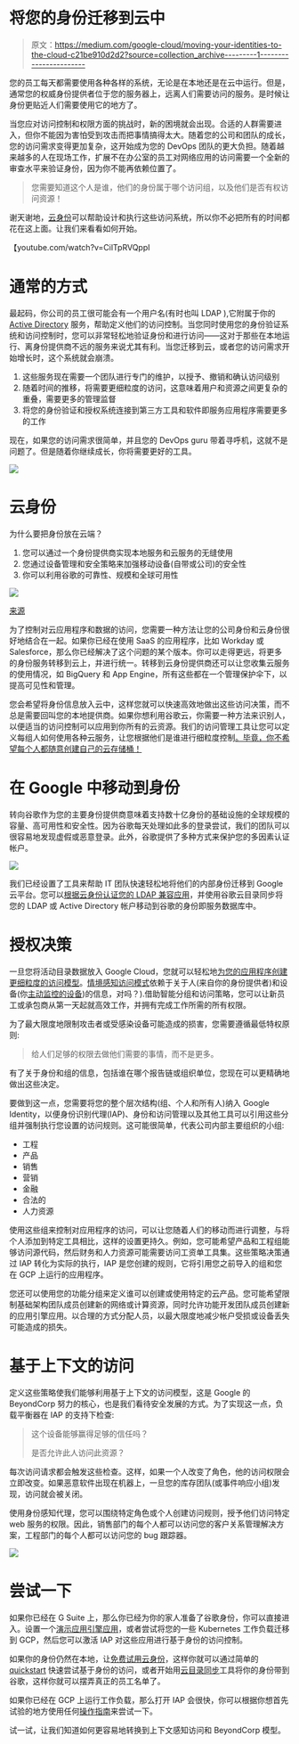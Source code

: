 # 将您的身份迁移到云中

> 原文：<https://medium.com/google-cloud/moving-your-identities-to-the-cloud-c21be910d2d2?source=collection_archive---------1----------------------->

您的员工每天都需要使用各种各样的系统，无论是在本地还是在云中运行。但是，通常您的权威身份提供者位于您的服务器上，远离人们需要访问的服务。是时候让身份更贴近人们需要使用它的地方了。

当您应对访问控制和权限方面的挑战时，新的困境就会出现。合适的人群需要进入，但你不能因为害怕受到攻击而把事情搞得太大。随着您的公司和团队的成长，您的访问需求变得更加复杂，这开始成为您的 DevOps 团队的更大负担。随着越来越多的人在现场工作，扩展不在办公室的员工对网络应用的访问需要一个全新的审查水平来验证身份，因为你不能再依赖位置了。

> 您需要知道这个人是谁，他们的身份属于哪个访问组，以及他们是否有权访问资源！

谢天谢地，[云身份](https://cloud.google.com/identity/)可以帮助设计和执行这些访问系统，所以你不必把所有的时间都花在这上面。让我们来看看如何开始。

【youtube.com/watch?v=CilTpRVQppI 

# 通常的方式

最起码，你公司的员工很可能会有一个用户名(有时也叫 LDAP ),它附属于你的 [Active Directory](https://blogs.technet.microsoft.com/ashwinexchange/2012/12/18/understanding-active-directory-for-beginners-part-1/) 服务，帮助定义他们的访问控制。当您同时使用您的身份验证系统和访问控制时，您可以非常轻松地验证身份和进行访问——这对于那些在本地运行、离身份提供商不远的服务来说尤其有利。当您迁移到云，或者您的访问需求开始增长时，这个系统就会崩溃。

1.  这些服务现在需要一个团队进行专门的维护，以授予、撤销和确认访问级别
2.  随着时间的推移，将需要更细粒度的访问，这意味着用户和资源之间更复杂的重叠，需要更多的管理监督
3.  将您的身份验证和授权系统连接到第三方工具和软件即服务应用程序需要更多的工作

现在，如果您的访问需求很简单，并且您的 DevOps guru 带着寻呼机，这就不是问题了。但是随着你继续成长，你将需要更好的工具。

![](img/b5aee5eb607e504830ef88adecb64549.png)

# 云身份

为什么要把身份放在云端？

1.  您可以通过一个身份提供商实现本地服务和云服务的无缝使用
2.  您通过设备管理和安全策略来加强移动设备(自带或公司)的安全性
3.  你可以利用谷歌的可靠性、规模和全球可用性

![](img/5fe7711b40e728805a6a97dfdd24e2d7.png)

[来源](https://www.sage.com/na/~/media/site/sagena/responsive/images/smallbiz/section-clouds.jpg)

为了控制对云应用程序和数据的访问，您需要一种方法让您的公司身份和云身份很好地结合在一起。如果你已经在使用 SaaS 的应用程序，比如 Workday 或 Salesforce，那么你已经解决了这个问题的某个版本。你可以走得更远，将更多的身份服务转移到云上，并进行统一。转移到云身份提供商还可以让您收集云服务的使用情况，如 BigQuery 和 App Engine，所有这些都在一个管理保护伞下，以提高可见性和管理。

您会希望将身份信息放入云中，这样您就可以快速高效地做出这些访问决策，而不总是需要回叫您的本地提供商。如果你想利用谷歌云，你需要一种方法来识别人，以便适当的访问控制可以应用到你所有的云资源。我们的访问管理工具让您可以定义每组人如何使用各种云服务，让您根据他们是谁进行细粒度控制[。毕竟，你不希望每个人都随意创建自己的云存储桶！](http://bit.ly/maxsalt-whatisbc)

# 在 Google 中移动到身份

转向谷歌作为您的主要身份提供商意味着支持数十亿身份的基础设施的全球规模的容量、高可用性和安全性。因为谷歌每天处理如此多的登录尝试，我们的团队可以很容易地发现虚假或恶意登录。此外，谷歌提供了多种方式来保护您的多因素认证帐户。

![](img/55feafe35d7e0e7a17e286e687c77fda.png)

我们已经设置了工具来帮助 IT 团队快速轻松地将他们的内部身份迁移到 Google 云平台。您可以[根据云身份认证您的 LDAP 兼容应用](https://cloud.google.com/blog/products/identity-security/cloud-identity-now-provides-access-to-traditional-apps-with-secure-ldap)，并使用谷歌云目录同步将您的 LDAP 或 Active Directory 帐户移动到谷歌的身份即服务数据库中。

# 授权决策

一旦您将活动目录数据放入 Google Cloud，您就可以轻松地[为您的应用程序创建更细粒度的访问模型](http://bit.ly/maxsalt-setupiap)。[情境感知访问模式](/google-cloud/what-is-beyondcorp-what-is-identity-aware-proxy-de525d9b3f90)依赖于关于人(来自你的身份提供者)和设备(你[主动监控的设备](/google-cloud/secure-your-devices-and-theirs-byod-and-device-management-27e6360c1e34))的信息，对吗？).借助智能分组和访问策略，您可以让新员工或承包商从第一天起就高效工作，并拥有完成工作所需的所有权限。

为了最大限度地限制攻击者或受感染设备可能造成的损害，您需要遵循最低特权原则:

> 给人们足够的权限去做他们需要的事情，而不是更多。

有了关于身份和组的信息，包括谁在哪个报告链或组织单位，您现在可以更精确地做出这些决定。

要做到这一点，您需要将您的整个层次结构(组、个人和所有人)纳入 Google Identity，以便身份识别代理(IAP)、身份和访问管理以及其他工具可以引用这些分组并强制执行您设置的访问规则。这可能很简单，代表公司内部主要组织的小组:

*   工程
*   产品
*   销售
*   营销
*   金融
*   合法的
*   人力资源

使用这些组来控制对应用程序的访问，可以让您随着人们的移动而进行调整，与将个人添加到特定工具相比，这样的设置更持久。例如，您可能希望产品和工程组能够访问源代码，然后财务和人力资源可能需要访问工资单工具集。这些策略决策通过 IAP 转化为实际的执行，IAP 是您创建的规则，它将引用您之前导入的组和您在 GCP 上运行的应用程序。

您还可以使用您的功能分组来定义谁可以创建或使用特定的云产品。您可能希望限制基础架构团队成员创建新的网络或计算资源，同时允许功能开发团队成员创建新的应用引擎应用。以合理的方式分配人员，以最大限度地减少帐户受损或设备丢失可能造成的损失。

# 基于上下文的访问

定义这些策略使我们能够利用基于上下文的访问模型，这是 Google 的 BeyondCorp 努力的核心，也是我们看待安全发展的方式。为了实现这一点，负载平衡器在 IAP 的支持下检查:

> 这个设备能够赢得足够的信任吗？
> 
> 是否允许此人访问此资源？

每次访问请求都会触发这些检查。这样，如果一个人改变了角色，他的访问权限会立即改变。如果恶意软件出现在机器上，一旦您的库存团队(或事件响应小组)发现，访问就会被关闭。

使用身份感知代理，您可以围绕特定角色或个人创建访问规则，授予他们访问特定 web 服务的权限。因此，销售部门的每个人都可以访问您的客户关系管理解决方案，工程部门的每个人都可以访问您的 bug 跟踪器。

![](img/0ae594716c66f8ed002773769b9bcd2b.png)

# 尝试一下

如果你已经在 G Suite 上，那么你已经为你的家人准备了谷歌身份，你可以直接进入。设置一个[演示应用引擎应用](https://cloud.google.com/iap/docs/app-engine-quickstart)，或者尝试将您的一些 Kubernetes 工作负载迁移到 GCP，然后您可以激活 IAP 对这些应用进行基于身份的访问控制。

如果你的身份仍然在本地，让[免费试用云身份](https://cloud.google.com/identity/)，这样你就可以通过简单的 [quickstart](https://cloud.google.com/iap/docs/app-engine-quickstart) 快速尝试基于身份的访问，或者开始用[云目录同步](https://support.google.com/a/answer/106368?hl=en)工具将你的身份带到谷歌，这样你就可以摆弄真正的员工名单了。

如果你已经在 GCP 上运行工作负载，那么打开 IAP 会很快，你可以根据你想首先试验的地方使用任何[操作指南](https://cloud.google.com/iap/docs/how-to)来尝试一下。

试一试，让我们知道如何更容易地转换到上下文感知访问和 BeyondCorp 模型。